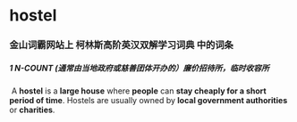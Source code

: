 # hostel

### 金山词霸网站上 柯林斯高阶英汉双解学习词典 中的词条

##### 1 N-COUNT (通常由当地政府或慈善团体开办的）廉价招待所，临时收容所

​	A **hostel** is a **large house** where **people** can **stay cheaply for a short period of time**. Hostels are usually owned by **local government authorities** or **charities**.